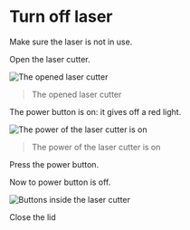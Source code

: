 # Turn off laser

Make sure the laser is not in use.

Open the laser cutter.

![The opened laser cutter](laser_cutter_open.jpg)

> The opened laser cutter

The power button is on: it gives off a red light.

![The power of the laser cutter is on](laser_cutter_power_on.jpg)

> The power of the laser cutter is on

Press the power button.

Now to power button is off.

![Buttons inside the laser cutter](laser_cutter_inside_buttons.jpg)




Close the lid 
